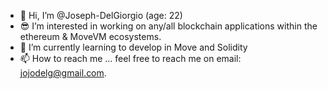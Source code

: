 - 👋 Hi, I’m @Joseph-DelGiorgio (age: 22)
- 😎 I’m interested in working on any/all blockchain applications within the ethereum & MoveVM ecosystems.
- 🌱 I’m currently learning to develop in Move and Solidity
- 📫 How to reach me ... feel free to reach me on email: jojodelg@gmail.com.


<!---
Joseph-DelGiorgio/Joseph-DelGiorgio is a ✨ special ✨ repository because its `README.md` (this file) appears on your GitHub profile.
You can click the Preview link to take a look at your changes.
--->
